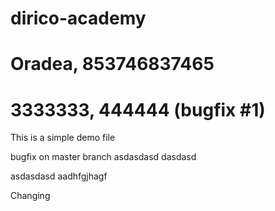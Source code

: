 # dirico-academy

# Oradea, 853746837465

# 3333333, 444444 (bugfix #1)

This is a simple demo file

bugfix on master branch
asdasdasd
dasdasd

asdasdasd
aadhfgjhagf

Changing


